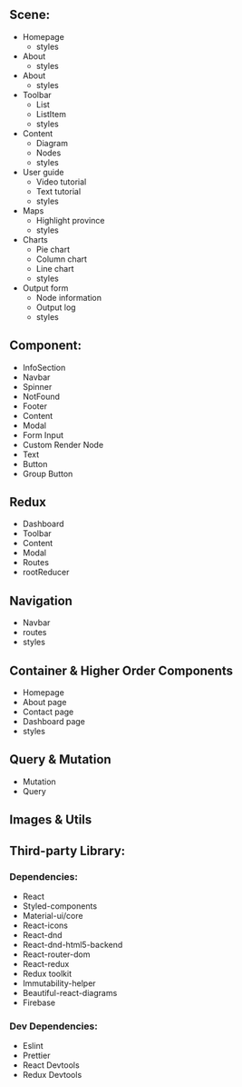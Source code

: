 ## Scene:

- Homepage
  - styles
- About
  - styles
- About
  - styles
- Toolbar
  - List
  - ListItem
  - styles
- Content
  - Diagram
  - Nodes
  - styles
- User guide
  - Video tutorial
  - Text tutorial
  - styles
- Maps
  - Highlight province
  - styles
- Charts
  - Pie chart
  - Column chart
  - Line chart
  - styles
- Output form
  - Node information
  - Output log
  - styles

## Component:

- InfoSection
- Navbar
- Spinner
- NotFound
- Footer
- Content
- Modal
- Form Input
- Custom Render Node
- Text
- Button
- Group Button

## Redux

- Dashboard
- Toolbar
- Content
- Modal
- Routes
- rootReducer

## Navigation

- Navbar
- routes
- styles

## Container & Higher Order Components

- Homepage
- About page
- Contact page
- Dashboard page
- styles

## Query & Mutation

- Mutation
- Query

## Images & Utils

## Third-party Library:

### Dependencies:

- React
- Styled-components
- Material-ui/core
- React-icons
- React-dnd
- React-dnd-html5-backend
- React-router-dom
- React-redux
- Redux toolkit
- Immutability-helper
- Beautiful-react-diagrams
- Firebase

### Dev Dependencies:

- Eslint
- Prettier
- React Devtools
- Redux Devtools
